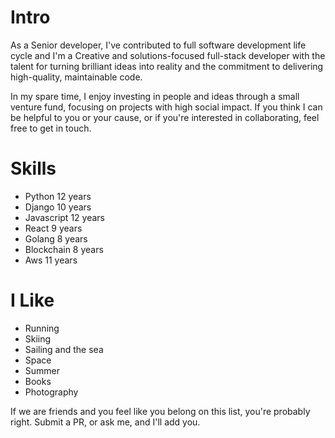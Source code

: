 # Intro

As a Senior developer, I've contributed to full software development life cycle and 
I'm a Creative and solutions-focused full-stack developer with the talent for turning brilliant ideas into reality and the
commitment to delivering high-quality, maintainable code. 

In my spare time, I enjoy investing in people and ideas through a small venture fund, focusing on projects with high social impact. If you think I can be helpful to you or your cause, or if you're interested in collaborating, feel free to get in touch.

# Skills

- Python 12 years
- Django 10 years
- Javascript 12 years
- React 9 years
- Golang 8 years
- Blockchain 8 years
- Aws 11 years

# I Like

- Running
- Skiing
- Sailing and the sea
- Space
- Summer
- Books
- Photography

If we are friends and you feel like you belong on this list, you're probably right. Submit a PR, or ask me, and I'll add you.
